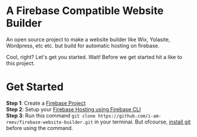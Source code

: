 # A Firebase Compatible Website Builder
An open source project to make a website builder like Wix, Yolasite, Wordpress, etc etc. but build for automatic hosting on firebase.

Cool, right?
Let's get you started. Wait! Before we get started hit a like to this project.

# Get Started

**Step 1**: Create a [Firebase Project](https://firebase.google.com/docs/storage/web/start)<br>
**Step 2**: Setup your [Firebase Hosting using Firebase CLI](https://firebase.google.com/docs/hosting/quickstart)<br>
**Step 3**: Run this command ```git clone https://github.com/i-am-reev/firebase-website-builder.git``` in your terminal. But ofcourse, [install git](https://git-scm.com/book/en/v2/Getting-Started-Installing-Git) before using the command.
